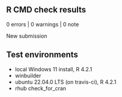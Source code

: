 ## R CMD check results

0 errors | 0 warnings | 0 note

New submission

## Test environments
* local Windows 11 install, R 4.2.1
* winbuilder
* ubuntu 22.04.0 LTS (on travis-ci), R 4.2.1
* rhub check_for_cran

